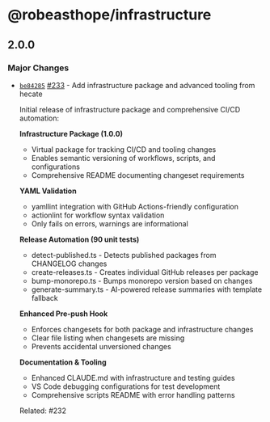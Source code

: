 # @robeasthope/infrastructure

## 2.0.0

### Major Changes

- [`be84285`](https://github.com/RobEasthope/protomolecule/commit/be8428580f6348560835d666bf3e29d8795844f7) [#233](https://github.com/RobEasthope/protomolecule/pull/233) - Add infrastructure package and advanced tooling from hecate

  Initial release of infrastructure package and comprehensive CI/CD automation:

  **Infrastructure Package (1.0.0)**
  - Virtual package for tracking CI/CD and tooling changes
  - Enables semantic versioning of workflows, scripts, and configurations
  - Comprehensive README documenting changeset requirements

  **YAML Validation**
  - yamllint integration with GitHub Actions-friendly configuration
  - actionlint for workflow syntax validation
  - Only fails on errors, warnings are informational

  **Release Automation (90 unit tests)**
  - detect-published.ts - Detects published packages from CHANGELOG changes
  - create-releases.ts - Creates individual GitHub releases per package
  - bump-monorepo.ts - Bumps monorepo version based on changes
  - generate-summary.ts - AI-powered release summaries with template fallback

  **Enhanced Pre-push Hook**
  - Enforces changesets for both package and infrastructure changes
  - Clear file listing when changesets are missing
  - Prevents accidental unversioned changes

  **Documentation & Tooling**
  - Enhanced CLAUDE.md with infrastructure and testing guides
  - VS Code debugging configurations for test development
  - Comprehensive scripts README with error handling patterns

  Related: #232
